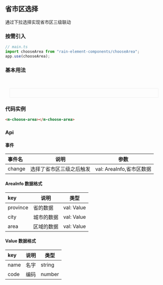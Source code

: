 ## 省市区选择

通过下拉选择实现省市区三级联动

### 按需引入

```js
// main.ts
import chooseArea from "rain-element-components/chooseArea";
app.use(chooseArea);
```

### 基本用法

<br>
<div style="padding:1em;margin:1em;border:1px solid #eee">
<m-choose-area></m-choose-area>
</div>

### 代码实例

```html
<m-choose-area></m-choose-area>
```

### Api

#### 事件

| 事件名 | 说明                     | 参数                     |
| :----- | ------------------------ | ------------------------ |
| change | 选择了省市区三级之后触发 | val: AreaInfo,省市区数据 |

#### AreaInfo 数据格式

| key      | 说明       | 类型       |
| :------- | ---------- | ---------- |
| province | 省的数据   | val: Value |
| city     | 城市的数据 | val: Value |
| area     | 区域的数据 | val: Value |

#### Value 数据格式

| key  | 说明 | 类型   |
| :--- | ---- | ------ |
| name | 名字 | string |
| code | 编码 | number |
